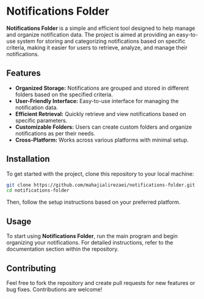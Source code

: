 
# Notifications Folder

**Notifications Folder** is a simple and efficient tool designed to help manage and organize notification data. The project is aimed at providing an easy-to-use system for storing and categorizing notifications based on specific criteria, making it easier for users to retrieve, analyze, and manage their notifications.

## Features

- **Organized Storage:** Notifications are grouped and stored in different folders based on the specified criteria.
- **User-Friendly Interface:** Easy-to-use interface for managing the notification data.
- **Efficient Retrieval:** Quickly retrieve and view notifications based on specific parameters.
- **Customizable Folders:** Users can create custom folders and organize notifications as per their needs.
- **Cross-Platform:** Works across various platforms with minimal setup.

## Installation

To get started with the project, clone this repository to your local machine:

```bash
git clone https://github.com/mahajialirezaei/notifications-folder.git
cd notifications-folder
```

Then, follow the setup instructions based on your preferred platform.

## Usage

To start using **Notifications Folder**, run the main program and begin organizing your notifications. For detailed instructions, refer to the documentation section within the repository.

## Contributing

Feel free to fork the repository and create pull requests for new features or bug fixes. Contributions are welcome!


